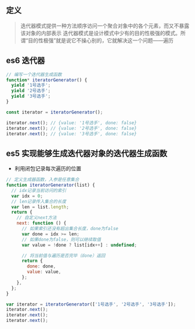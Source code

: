 ## 定义

> 迭代器模式提供一种方法顺序访问一个聚合对象中的各个元素，而又不暴露该对象的内部表示
> 迭代器模式是设计模式中少有的目的性极强的模式。所谓“目的性极强”就是说它不操心别的，它就解决这一个问题——遍历

## es6 迭代器

```js
// 编写一个迭代器生成函数
function* iteratorGenerator() {
  yield '1号选手';
  yield '2号选手';
  yield '3号选手';
}

const iterator = iteratorGenerator();

iterator.next(); // {value: '1号选手', done: false}
iterator.next(); // {value: '2号选手', done: false}
iterator.next(); // {value: '3号选手', done: false}
```

## es5 实现能够生成迭代器对象的迭代器生成函数
- 利用闭包记录每次遍历的位置
```js
// 定义生成器函数，入参是任意集合
function iteratorGenerator(list) {
  // idx记录当前访问的索引
  var idx = 0;
  // len记录传入集合的长度
  var len = list.length;
  return {
    // 自定义next方法
    next: function () {
      // 如果索引还没有超出集合长度，done为false
      var done = idx >= len;
      // 如果done为false，则可以继续取值
      var value = !done ? list[idx++] : undefined;

      // 将当前值与遍历是否完毕（done）返回
      return {
        done: done,
        value: value,
      };
    },
  };
}

var iterator = iteratorGenerator(['1号选手', '2号选手', '3号选手']);
iterator.next();
iterator.next();
iterator.next();
```
